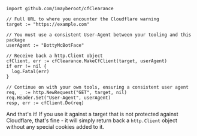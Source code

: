 
```
import github.com/imayberoot/cfClearance

// Full URL to where you encounter the Cloudflare warning
target := "https://example.com"

// You must use a consistent User-Agent between your tooling and this package
userAgent := "BottyMcBotFace"

// Receive back a http.Client object
cfClient, err := cfClearance.MakeCfClient(target, userAgent)
if err != nil {
  log.Fatal(err)
}

// Continue on with your own tools, ensuring a consistent user agent
req, _ := http.NewRequest("GET", target, nil)
req.Header.Set("User-Agent", userAgent)
resp, err := cfClient.Do(req)

```

And that's it! If you use it against a target that is not protected against Cloudflare, that's fine - it will simply return back a `http.Client` object without any special cookies added to it.
